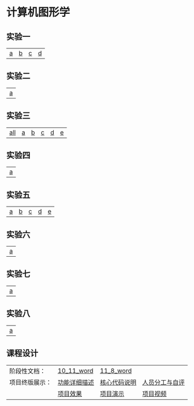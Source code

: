 # 计算机图形学

## 实验一

| |  |  |  |
| ----- | ----- | ----- | ----- |
|[a](./test1/a_r.html)|[b](./test1/b_r_t.html)|[c](./test1/c_r_t.html)|[d](./test1/d_r_t.html)|



## 实验二

||
|-|
|[a](./test2/test2.html)|


## 实验三

| | | | | | |
|-|-|-|-|-|-|
|[all](./test3/all.html)|[a](./test3/a.html)|[b](./test3/b.html)|[c](./test3/c.html)|[d](./test3/d.html)|[e](./test3/e.html)|

## 实验四

|  |
|-|
|[a](./test4/fengche.html)|

## 实验五

| |  |  |  | |
| ----- | ----- | ----- | ----- |----- |
|[a](./test5/a_xuanzhuan.html)|[b](./test5/b_pinyi.html)|[c](./test5/c_suofang.html)|[d](./test5/d_genzong.html)|[e](./test5/e_zheng_duobianxing.html)|


## 实验六

|  |
|-|
|[a](./test6/obj_show.html)|

## 实验七

|  |
|-|
|[a](./test7/test7.html)|

## 实验八

|  |
|-|
|[a](./test8/test8.html)|

## 课程设计

| | | | |
|-|-|-|-|
|阶段性文档：|[10_11_word](./curriculum_design/10_11_word.pdf)|[11_8_word](./curriculum_design/11_8_word.pdf)| |
|项目终版展示：|[功能详细描述](./curriculum_design/功能详细描述.pdf)|[核心代码说明](./curriculum_design/核心代码说明.pdf)|[人员分工与自评](./curriculum_design/人员分工与自评.pdf)|
| |[项目效果](./curriculum_design/Fire_fighting_robot/move.html)|[项目演示](./curriculum_design/项目演示.pdf)|[项目视频](./curriculum_design/项目视频.mp4)|

